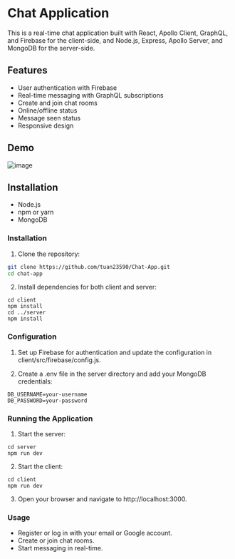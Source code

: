 # Chat Application

This is a real-time chat application built with React, Apollo Client, GraphQL, and Firebase for the client-side, and Node.js, Express, Apollo Server, and MongoDB for the server-side.
## Features

- User authentication with Firebase
- Real-time messaging with GraphQL subscriptions
- Create and join chat rooms
- Online/offline status
- Message seen status
- Responsive design
## Demo

![image](https://github.com/user-attachments/assets/1c0e7255-d92e-4d2d-8ee5-58f170abaa16)


## Installation

- Node.js
- npm or yarn
- MongoDB

### Installation

1. Clone the repository:

```sh
git clone https://github.com/tuan23590/Chat-App.git
cd chat-app   
```
2. Install dependencies for both client and server:

```
cd client
npm install
cd ../server
npm install
```
### Configuration

1. Set up Firebase for authentication and update the configuration in client/src/firebase/config.js.

2. Create a .env file in the server directory and add your MongoDB credentials:

```
DB_USERNAME=your-username
DB_PASSWORD=your-password
```

### Running the Application

1. Start the server:

```
cd server
npm run dev
```

2. Start the client:

```
cd client
npm run dev
```
3. Open your browser and navigate to http://localhost:3000.

### Usage

- Register or log in with your email or Google account.
- Create or join chat rooms.
- Start messaging in real-time.
